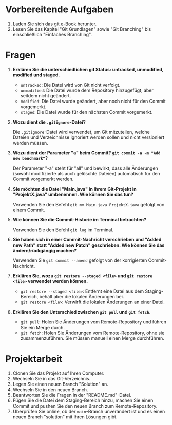 # Vorbereitende Aufgaben

1. Laden Sie sich das [git e-Book](https://git-scm.com/book/de/v2) herunter.
2. Lesen Sie das Kapitel "Git Grundlagen" sowie "Git Branching" bis einschließlich "Einfaches Branching".

# Fragen

1. **Erklären Sie die unterschiedlichen git Status: untracked, unmodified, modified und staged.**

   - `untracked`: Die Datei wird von Git nicht verfolgt.
   - `unmodified`: Die Datei wurde dem Repository hinzugefügt, aber seitdem nicht geändert.
   - `modified`: Die Datei wurde geändert, aber noch nicht für den Commit vorgemerkt.
   - `staged`: Die Datei wurde für den nächsten Commit vorgemerkt.

2. **Wozu dient die `.gitignore`-Datei?**

   Die `.gitignore`-Datei wird verwendet, um Git mitzuteilen, welche Dateien und Verzeichnisse ignoriert werden sollen und nicht versioniert werden müssen.

3. **Wozu dient der Parameter "a" beim Commit? `git commit -a -m "Add new benchmark"`?**

   Der Parameter "-a" steht für "all" und bewirkt, dass alle Änderungen (sowohl modifizierte als auch gelöschte Dateien) automatisch für den Commit vorgemerkt werden.

4. **Sie möchten die Datei "Main.java" in Ihrem Git-Projekt in "ProjektX.java" umbenennen. Wie können Sie das tun?**

   Verwenden Sie den Befehl `git mv Main.java ProjektX.java` gefolgt von einem Commit.

5. **Wie können Sie die Commit-Historie im Terminal betrachten?**

   Verwenden Sie den Befehl `git log` im Terminal.

6. **Sie haben sich in einer Commit-Nachricht verschrieben und "Added new Path" statt "Added new Patch" geschrieben. Wie können Sie das ändern/rückgängig machen?**

   Verwenden Sie `git commit --amend` gefolgt von der korrigierten Commit-Nachricht.

7. **Erklären Sie, wozu `git restore --staged <file>` und `git restore <file>` verwendet werden können.**

   - `git restore --staged <file>`: Entfernt eine Datei aus dem Staging-Bereich, behält aber die lokalen Änderungen bei.
   - `git restore <file>`: Verwirft die lokalen Änderungen an einer Datei.

8. **Erklären Sie den Unterschied zwischen `git pull` und `git fetch`.**

   - `git pull`: Holen Sie Änderungen vom Remote-Repository und führen Sie ein Merge durch.
   - `git fetch`: Holen Sie Änderungen vom Remote-Repository, ohne sie zusammenzuführen. Sie müssen manuell einen Merge durchführen.

# Projektarbeit

1. Clonen Sie das Projekt auf Ihren Computer.
2. Wechseln Sie in das Git-Verzeichnis.
3. Legen Sie einen neuen Branch "Solution" an.
4. Wechseln Sie in den neuen Branch.
5. Beantworten Sie die Fragen in der "README.md"-Datei.
6. Fügen Sie die Datei dem Staging-Bereich hinzu, machen Sie einen Commit und pushen Sie den neuen Branch zum Remote-Repository.
7. Überprüfen Sie online, ob der `main`-Branch unverändert ist und es einen neuen Branch "solution" mit Ihren Lösungen gibt.

